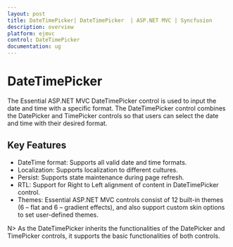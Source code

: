 ```yaml
---
layout: post
title: DateTimePicker| DateTimePicker  | ASP.NET MVC | Syncfusion
description: overview
platform: ejmvc
control: DateTimePicker
documentation: ug
---
```


# DateTimePicker

The Essential ASP.NET MVC DateTimePicker control is used to input the date and time with a specific format. The DateTimePicker control combines the DatePicker and TimePicker controls so that users can select the date and time with their desired format.

## Key Features

* DateTime format: Supports all valid date and time formats.
* Localization: Supports localization to different cultures.
* Persist: Supports state maintenance during page refresh.
* RTL: Support for Right to Left alignment of content in DateTimePicker control.
* Themes: Essential ASP.NET MVC controls consist of 12 built-in themes (6 – flat and 6 – gradient effects), and also support custom skin options to set user-defined themes.


N> As the DateTimePicker inherits the functionalities of the DatePicker and TimePicker controls, it supports the basic functionalities of both controls.

